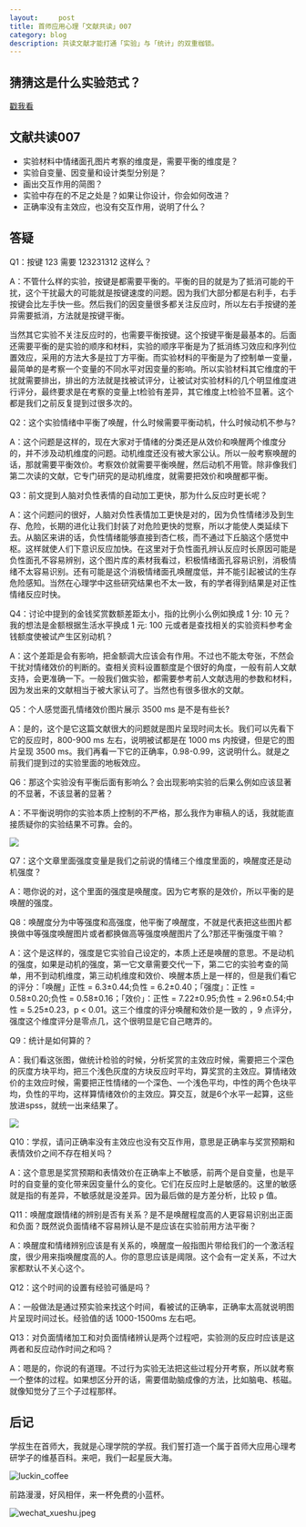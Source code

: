 ```yaml
---
layout:     post
title: 首师应用心理「文献共读」007
category: blog
description: 共读文献才能打通「实验」与「统计」的双重枷锁。
---
```



## 猜猜这是什么实验范式？

[戳我看](http://1257355643.vod2.myqcloud.com/a589a973vodtranscq1257355643/846af66c5285890791403306467/v.f30.mp4)

## 文献共读007

- 实验材料中情绪面孔图片考察的维度是，需要平衡的维度是？
- 实验自变量、因变量和设计类型分别是？
- 画出交互作用的简图？
- 实验中存在的不足之处是？如果让你设计，你会如何改进？
- 正确率没有主效应，也没有交互作用，说明了什么？

## 答疑

Q1：按键 123 需要 123231312 这样么？

A：不管什么样的实验，按键是都需要平衡的。平衡的目的就是为了抵消可能的干扰，这个干扰最大的可能就是按键速度的问题。因为我们大部分都是右利手，右手按键会比左手快一些。然后我们的因变量很多都关注反应时，所以左右手按键的差异需要抵消，方法就是按键平衡。

当然其它实验不关注反应时的，也需要平衡按键。这个按键平衡是最基本的。后面还需要平衡的是实验的顺序和材料，实验的顺序平衡是为了抵消练习效应和序列位置效应，采用的方法大多是拉丁方平衡。而实验材料的平衡是为了控制单一变量，最简单的是考察一个变量的不同水平对因变量的影响。所以实验材料其它维度的干扰就需要排出，排出的方法就是找被试评分，让被试对实验材料的几个明显维度进行评分，最终要求是在考察的变量上t检验有差异，其它维度上t检验不显著。这个都是我们之前反复提到过很多次的。

Q2：这个实验情绪中平衡了唤醒，什么时候需要平衡动机，什么时候动机不参与?  

A：这个问题是这样的，现在大家对于情绪的分类还是从效价和唤醒两个维度分的，并不涉及动机维度的问题。动机维度还没有被大家公认。所以一般考察唤醒的话，那就需要平衡效价。考察效价就需要平衡唤醒，然后动机不用管。除非像我们第二次读的文献，它专门研究的是动机维度，就需要把效价和唤醒都平衡。

Q3：前文提到人脑对负性表情的自动加工更快，那为什么反应时更长呢？

A：这个问题问的很好，人脑对负性表情加工更快是对的，因为负性情绪涉及到生存、危险，长期的进化让我们封装了对危险更快的觉察，所以才能使人类延续下去。从脑区来讲的话，负性情绪能够直接到杏仁核，而不通过下丘脑这个感觉中枢。这样就使人们下意识反应加快。在这里对于负性面孔辨认反应时长原因可能是负性面孔不容易辨别，这个图片库的素材我看过，积极情绪面孔容易识别，消极情绪不太容易识别。还有可能是这个消极情绪面孔唤醒度低，并不能引起被试的生存危险感知。当然在心理学中这些研究结果也不太一致，有的学者得到结果是对正性情绪反应时快。

Q4：讨论中提到的金钱奖赏数额差距太小，指的比例小么例如换成 1 分: 10 元？我的想法是金额根据生活水平换成 1 元: 100 元或者是查找相关的实验资料参考金钱额度使被试产生区别动机？

A：这个差距是会有影响，把金额调大应该会有作用。不过也不能太夸张，不然会干扰对情绪效价的判断的。查相关资料设置额度是个很好的角度，一般有前人文献支持，会更准确一下。一般我们做实验，都需要参考前人文献选用的参数和材料，因为发出来的文献相当于被大家认可了。当然也有很多很水的文献。

Q5：个人感觉面孔情绪效价图片展示 3500 ms 是不是有些长?

A：是的，这个是它这篇文献很大的问题就是图片呈现时间太长。我们可以先看下它的反应时，800-900 ms 左右，说明被试都是在 1000 ms 内按键，但是它的图片呈现 3500 ms。我们再看一下它的正确率，0.98-0.99，这说明什么。就是之前我们提到过的实验里面的地板效应。

Q6：那这个实验没有平衡后面有影响么？会出现影响实验的后果么例如应该显著的不显著，不该显著的显著？

A：不平衡说明你的实验本质上控制的不严格，那么我作为审稿人的话，我就能直接质疑你的实验结果不可靠。会的。

![](https://cnu347-1257355643.cos.ap-beijing.myqcloud.com/CNU347/exp_paper_0702.jpeg)

Q7：这个文章里面强度变量是我们之前说的情绪三个维度里面的，唤醒度还是动机强度？

A：嗯你说的对，这个里面的强度是唤醒度。因为它考察的是效价，所以平衡的是唤醒的强度。

Q8：唤醒度分为中等强度和高强度，他平衡了唤醒度，不就是代表把这些图片都换做中等强度唤醒图片或者都换做高等强度唤醒图片了么?那还平衡强度干嘛？

A：这个是这样的，强度是它实验自己设定的，本质上还是唤醒的意思。不是动机的强度，如果是动机的强度，第一它文章需要交代一下，第二它的实验考查的简单，用不到动机维度，第三动机维度和效价、唤醒本质上是一样的，但是我们看它的评分：「唤醒」正性 = 6.3±0.44;负性 = 6.2±0.40；「强度」：正性 = 0.58±0.20;负性 = 0.58±0.16；「效价」：正性 = 7.22±0.95;负性 = 2.96±0.54;中性 = 5.25±0.23，p < 0.01。这三个维度的评分唤醒和效价是一致的 ，9 点评分，强度这个维度评分是零点几，这个很明显是它自己瞎弄的。

Q9：统计是如何算的？

A：我们看这张图，做统计检验的时候，分析奖赏的主效应时候，需要把三个深色的灰度方块平均，把三个浅色灰度的方块反应时平均，算奖赏的主效应。算情绪效价的主效应时候，需要把正性情绪的一个深色、一个浅色平均，中性的两个色块平均，负性的平均，这样算情绪效价的主效应。算交互，就是6个水平一起算，这些放进spss，就统一出来结果了。

![](https://cnu347-1257355643.cos.ap-beijing.myqcloud.com/CNU347/exp_paper_0701.png)

Q10：学叔，请问正确率没有主效应也没有交互作用，意思是正确率与奖赏预期和表情效价之间不存在相关吗？

A：这个意思是奖赏预期和表情效价在正确率上不敏感，前两个是自变量，也是平时的自变量的变化带来因变量什么的变化。它们在反应时上是敏感的。这里的敏感就是指的有差异，不敏感就是没差异。因为最后做的是方差分析，比较 p 值。

Q11：唤醒度跟情绪的辨别是否有关系？是不是唤醒程度高的人更容易识别出正面和负面？既然说负面情绪不容易辨认是不是应该在实验前用方法平衡？

A：唤醒度和情绪辨别应该是有关系的，唤醒度一般指图片带给我们的一个激活程度，很少用来指唤醒度高的人。你的意思应该是阈限。这个会有一定关系，不过大家都默认不关心这个。

Q12：这个时间的设置有经验可循是吗？

A：一般做法是通过预实验来找这个时间，看被试的正确率，正确率太高就说明图片呈现时间过长。经验值的话 1000-1500ms 左右吧。

Q13：对负面情绪加工和对负面情绪辨认是两个过程吧，实验测的反应时应该是这两者和反应动作时间之和吗？

A：嗯是的，你说的有道理。不过行为实验无法把这些过程分开考察，所以就考察一个整体的过程。如果想区分开的话，需要借助脑成像的方法，比如脑电、核磁。就像知觉分了三个子过程那样。

## 后记

学叔生在首师大，我就是心理学院的学叔。我们誓打造一个属于首师大应用心理考研学子的维基百科。来吧，我们一起星辰大海。

![luckin_coffee](https://cnu347-1257355643.cos.ap-beijing.myqcloud.com/luckin_coffee.jpeg)

前路漫漫，好风相伴，来一杯免费的小蓝杯。

![wechat_xueshu.jpeg](https://cnu347-1257355643.cos.ap-beijing.myqcloud.com/CNU347/WechatIMG125.jpeg)

